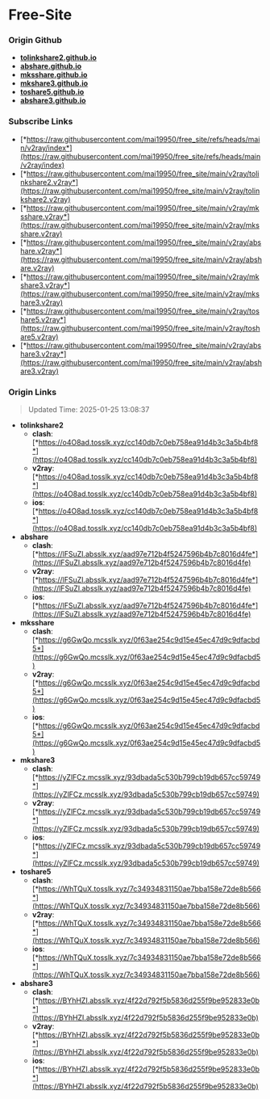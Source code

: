 # Free-Site

### Origin Github

- [**tolinkshare2.github.io**](https://github.com/tolinkshare2/tolinkshare2.github.io)
- [**abshare.github.io**](https://github.com/abshare/abshare.github.io)
- [**mksshare.github.io**](https://github.com/mksshare/mksshare.github.io)
- [**mkshare3.github.io**](https://github.com/mkshare3/mkshare3.github.io)
- [**toshare5.github.io**](https://github.com/toshare5/toshare5.github.io)
- [**abshare3.github.io**](https://github.com/abshare3/abshare3.github.io)

### Subscribe Links

- [*https://raw.githubusercontent.com/mai19950/free_site/refs/heads/main/v2ray/index*](https://raw.githubusercontent.com/mai19950/free_site/refs/heads/main/v2ray/index)
- [*https://raw.githubusercontent.com/mai19950/free_site/main/v2ray/tolinkshare2.v2ray*](https://raw.githubusercontent.com/mai19950/free_site/main/v2ray/tolinkshare2.v2ray)
- [*https://raw.githubusercontent.com/mai19950/free_site/main/v2ray/mksshare.v2ray*](https://raw.githubusercontent.com/mai19950/free_site/main/v2ray/mksshare.v2ray)
- [*https://raw.githubusercontent.com/mai19950/free_site/main/v2ray/abshare.v2ray*](https://raw.githubusercontent.com/mai19950/free_site/main/v2ray/abshare.v2ray)
- [*https://raw.githubusercontent.com/mai19950/free_site/main/v2ray/mkshare3.v2ray*](https://raw.githubusercontent.com/mai19950/free_site/main/v2ray/mkshare3.v2ray)
- [*https://raw.githubusercontent.com/mai19950/free_site/main/v2ray/toshare5.v2ray*](https://raw.githubusercontent.com/mai19950/free_site/main/v2ray/toshare5.v2ray)
- [*https://raw.githubusercontent.com/mai19950/free_site/main/v2ray/abshare3.v2ray*](https://raw.githubusercontent.com/mai19950/free_site/main/v2ray/abshare3.v2ray)

### Origin Links

> Updated Time: 2025-01-25 13:08:37

- **tolinkshare2**
  - **clash**: [*https://o4O8ad.tosslk.xyz/cc140db7c0eb758ea91d4b3c3a5b4bf8*](https://o4O8ad.tosslk.xyz/cc140db7c0eb758ea91d4b3c3a5b4bf8)
  - **v2ray**: [*https://o4O8ad.tosslk.xyz/cc140db7c0eb758ea91d4b3c3a5b4bf8*](https://o4O8ad.tosslk.xyz/cc140db7c0eb758ea91d4b3c3a5b4bf8)
  - **ios**: [*https://o4O8ad.tosslk.xyz/cc140db7c0eb758ea91d4b3c3a5b4bf8*](https://o4O8ad.tosslk.xyz/cc140db7c0eb758ea91d4b3c3a5b4bf8)
- **abshare**
  - **clash**: [*https://lFSuZI.absslk.xyz/aad97e712b4f5247596b4b7c8016d4fe*](https://lFSuZI.absslk.xyz/aad97e712b4f5247596b4b7c8016d4fe)
  - **v2ray**: [*https://lFSuZI.absslk.xyz/aad97e712b4f5247596b4b7c8016d4fe*](https://lFSuZI.absslk.xyz/aad97e712b4f5247596b4b7c8016d4fe)
  - **ios**: [*https://lFSuZI.absslk.xyz/aad97e712b4f5247596b4b7c8016d4fe*](https://lFSuZI.absslk.xyz/aad97e712b4f5247596b4b7c8016d4fe)
- **mksshare**
  - **clash**: [*https://g6GwQo.mcsslk.xyz/0f63ae254c9d15e45ec47d9c9dfacbd5*](https://g6GwQo.mcsslk.xyz/0f63ae254c9d15e45ec47d9c9dfacbd5)
  - **v2ray**: [*https://g6GwQo.mcsslk.xyz/0f63ae254c9d15e45ec47d9c9dfacbd5*](https://g6GwQo.mcsslk.xyz/0f63ae254c9d15e45ec47d9c9dfacbd5)
  - **ios**: [*https://g6GwQo.mcsslk.xyz/0f63ae254c9d15e45ec47d9c9dfacbd5*](https://g6GwQo.mcsslk.xyz/0f63ae254c9d15e45ec47d9c9dfacbd5)
- **mkshare3**
  - **clash**: [*https://yZlFCz.mcsslk.xyz/93dbada5c530b799cb19db657cc59749*](https://yZlFCz.mcsslk.xyz/93dbada5c530b799cb19db657cc59749)
  - **v2ray**: [*https://yZlFCz.mcsslk.xyz/93dbada5c530b799cb19db657cc59749*](https://yZlFCz.mcsslk.xyz/93dbada5c530b799cb19db657cc59749)
  - **ios**: [*https://yZlFCz.mcsslk.xyz/93dbada5c530b799cb19db657cc59749*](https://yZlFCz.mcsslk.xyz/93dbada5c530b799cb19db657cc59749)
- **toshare5**
  - **clash**: [*https://WhTQuX.tosslk.xyz/7c34934831150ae7bba158e72de8b566*](https://WhTQuX.tosslk.xyz/7c34934831150ae7bba158e72de8b566)
  - **v2ray**: [*https://WhTQuX.tosslk.xyz/7c34934831150ae7bba158e72de8b566*](https://WhTQuX.tosslk.xyz/7c34934831150ae7bba158e72de8b566)
  - **ios**: [*https://WhTQuX.tosslk.xyz/7c34934831150ae7bba158e72de8b566*](https://WhTQuX.tosslk.xyz/7c34934831150ae7bba158e72de8b566)
- **abshare3**
  - **clash**: [*https://BYhHZI.absslk.xyz/4f22d792f5b5836d255f9be952833e0b*](https://BYhHZI.absslk.xyz/4f22d792f5b5836d255f9be952833e0b)
  - **v2ray**: [*https://BYhHZI.absslk.xyz/4f22d792f5b5836d255f9be952833e0b*](https://BYhHZI.absslk.xyz/4f22d792f5b5836d255f9be952833e0b)
  - **ios**: [*https://BYhHZI.absslk.xyz/4f22d792f5b5836d255f9be952833e0b*](https://BYhHZI.absslk.xyz/4f22d792f5b5836d255f9be952833e0b)
